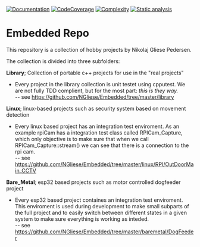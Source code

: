
[![Documentation ](https://img.shields.io/badge/docs-doxygen-blue.svg)](https://ngliese.github.io/docs/html/)
[![CodeCoverage ](https://img.shields.io/badge/CodeCoverage-gcov-brightgreen)](https://ngliese.github.io/coverage/html/)
[![Complexity ](https://img.shields.io/badge/Complexity-lizard-red)](https://ngliese.github.io/complexity/complexity.html)
[![Static analysis ](https://img.shields.io/badge/Static%20Analysis-CppCheck-important)](https://ngliese.github.io/cppcheck/html/index.html)
# Embedded Repo
This repository is a collection of hobby projects by Nikolaj Gliese Pedersen.

The collection is divided into three subfolders: 

**Library**; Collection of portable c++ projects for use in the "real projects" <br>
- Every project in the library collection is unit testet using cpputest. We are not fully TDD complient, 
  but for the most part: _this is they way._ <br>
  -- see https://github.com/NGliese/Embedded/tree/master/library


**Linux**; linux-based projects such as security system based on movement detection <br>
- Every linux based project has an integration test enviroment. As an example rpiCam has a integration test class called RPICam_Capture, which
only objective is to make sure that when we call RPICam_Capture::stream() we can see that there is a connection to the rpi cam. <br>
 -- see https://github.com/NGliese/Embedded/tree/master/linux/RPI/OutDoorMain_CCTV

**Bare_Metal**; esp32 based projects such as motor controlled dogfeeder project <br>
- Every esp32 based project containes an integration test enviroment. This enviroment is used during development to make small subparts of the full project and to easily switch between different states in a given system to make sure everything is working as inteded.<br>
-- see https://github.com/NGliese/Embedded/tree/master/baremetal/DogFeeder




